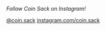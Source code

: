 *Follow Coin Sack on Instagram!*

[@coin.sack](https://www.instagram.com/coin.sack/)
[instagram.com/coin.sack](https://www.instagram.com/coin.sack/)